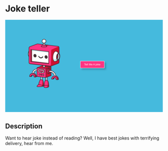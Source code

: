 # Joke teller
![screenshot](./docs/joke-teller.png)
## Description
Want to hear joke instead of reading? Well, I have best jokes with terrifying delivery, hear from me.
